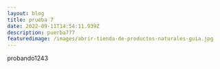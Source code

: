 ```yaml
---
layout: blog
title: prueba 7
date: 2022-09-11T14:54:11.939Z
description: puerba777
featuredimage: /images/abrir-tienda-de-productos-naturales-guia.jpg
---
```

p﻿robando1243
